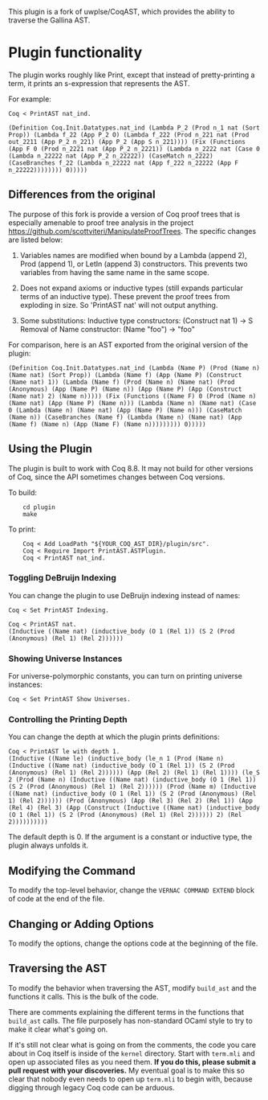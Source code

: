 This plugin is a fork of uwplse/CoqAST, which provides the ability to traverse the Gallina AST.

# Plugin functionality

The plugin works roughly like Print, except that instead of pretty-printing a term,
it prints an s-expression that represents the AST.


For example:

    Coq < PrintAST nat_ind.

    (Definition Coq.Init.Datatypes.nat_ind (Lambda P_2 (Prod n_1 nat (Sort Prop)) (Lambda f_22 (App P_2 O) (Lambda f_222 (Prod n_221 nat (Prod out_2211 (App P_2 n_221) (App P_2 (App S n_221)))) (Fix (Functions (App F 0 (Prod n_2221 nat (App P_2 n_2221)) (Lambda n_2222 nat (Case 0 (Lambda n_22222 nat (App P_2 n_22222)) (CaseMatch n_2222) (CaseBranches f_22 (Lambda n_22222 nat (App f_222 n_22222 (App F n_22222)))))))) 0)))))

## Differences from the original

The purpose of this fork is provide a version of Coq proof trees that is especially amenable to proof tree analysis in the project https://github.com/scottviteri/ManipulateProofTrees. The specific changes are listed below:

 1. Variables names are modified when bound by a Lambda (append 2), Prod (append 1), or LetIn (append 3) constructors.
    This prevents two variables from having the same name in the same scope.

 2. Does not expand axioms or inductive types (still expands particular terms of an inductive type).
    These prevent the proof trees from exploding in size.
    So 'PrintAST nat' will not output anything.

 3. Some substitutions:
    Inductive type constructors: (Construct nat 1) -> S
    Removal of Name constructor: (Name "foo") -> "foo"

For comparison, here is an AST exported from the original version of the plugin:

    (Definition Coq.Init.Datatypes.nat_ind (Lambda (Name P) (Prod (Name n) (Name nat) (Sort Prop)) (Lambda (Name f) (App (Name P) (Construct (Name nat) 1)) (Lambda (Name f) (Prod (Name n) (Name nat) (Prod (Anonymous) (App (Name P) (Name n)) (App (Name P) (App (Construct (Name nat) 2) (Name n))))) (Fix (Functions ((Name F) 0 (Prod (Name n) (Name nat) (App (Name P) (Name n))) (Lambda (Name n) (Name nat) (Case 0 (Lambda (Name n) (Name nat) (App (Name P) (Name n))) (CaseMatch (Name n)) (CaseBranches (Name f) (Lambda (Name n) (Name nat) (App (Name f) (Name n) (App (Name F) (Name n))))))))) 0)))))


## Using the Plugin

The plugin is built to work with Coq 8.8. It may not build for other versions of Coq, since the
API sometimes changes between Coq versions.

To build:

        cd plugin
        make

To print:

        Coq < Add LoadPath "${YOUR_COQ_AST_DIR}/plugin/src".
        Coq < Require Import PrintAST.ASTPlugin.
        Coq < PrintAST nat_ind.

### Toggling DeBruijn Indexing

You can change the plugin to use DeBruijn indexing instead of names:

    Coq < Set PrintAST Indexing.

    Coq < PrintAST nat.
    (Inductive ((Name nat) (inductive_body (O 1 (Rel 1)) (S 2 (Prod (Anonymous) (Rel 1) (Rel 2))))))

### Showing Universe Instances

For universe-polymorphic constants, you can turn on printing universe instances:

    Coq < Set PrintAST Show Universes.

### Controlling the Printing Depth

You can change the depth at which the plugin prints definitions:

    Coq < PrintAST le with depth 1.
    (Inductive ((Name le) (inductive_body (le_n 1 (Prod (Name n) (Inductive ((Name nat) (inductive_body (O 1 (Rel 1)) (S 2 (Prod (Anonymous) (Rel 1) (Rel 2)))))) (App (Rel 2) (Rel 1) (Rel 1)))) (le_S 2 (Prod (Name n) (Inductive ((Name nat) (inductive_body (O 1 (Rel 1)) (S 2 (Prod (Anonymous) (Rel 1) (Rel 2)))))) (Prod (Name m) (Inductive ((Name nat) (inductive_body (O 1 (Rel 1)) (S 2 (Prod (Anonymous) (Rel 1) (Rel 2)))))) (Prod (Anonymous) (App (Rel 3) (Rel 2) (Rel 1)) (App (Rel 4) (Rel 3) (App (Construct (Inductive ((Name nat) (inductive_body (O 1 (Rel 1)) (S 2 (Prod (Anonymous) (Rel 1) (Rel 2)))))) 2) (Rel 2))))))))))

The default depth is 0. If the argument is a constant or inductive type, the plugin always unfolds it.

## Modifying the Command

To modify the top-level behavior, change the `VERNAC COMMAND EXTEND` block of code at the end of the file.

## Changing or Adding Options

To modify the options, change the options code at the beginning of the file.

## Traversing the AST

To modify the behavior when traversing the AST, modify `build_ast` and the functions it calls.
This is the bulk of the code.

There are comments explaining the different terms in the functions that `build_ast` calls.
The file purposely has non-standard OCaml style to try to make it clear what's going on.

If it's still not clear what is going on from the comments, the code you care about in Coq itself is inside of
the `kernel` directory. Start with `term.mli` and open up associated files as you need them.
**If you do this, please submit a pull request with your discoveries.** My eventual goal is to make this
so clear that nobody even needs to open up `term.mli` to begin with, because digging through
legacy Coq code can be arduous.

